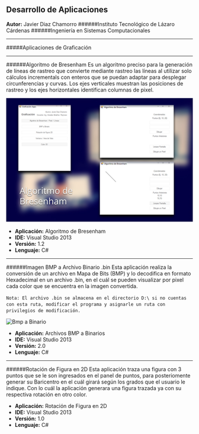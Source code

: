 ## Desarrollo de Aplicaciones

**Autor:** Javier Diaz Chamorro
######Instituto Tecnológico de Lázaro Cárdenas
######Ingeniería en Sistemas Computacionales

_ _ _

#####Aplicaciones de Graficación


- - -

######Algoritmo de Bresenham
Es un algoritmo preciso para la generación de líneas de rastreo que convierte mediante rastreo las líneas al utilizar solo cálculos incrementals con enteros que se puedan adaptar para desplegar circunferencias y curvas. Los ejes verticales muestran las posiciones de rastreo y los ejes horizontales identifican columnas de pixel.

![Algoritmo de Bresenham](thumbs/bresenham.jpg)

- **Aplicación:** Algoritmo de Bresenham
- **IDE:** Visual Studio 2013
- **Versión:** 1.2
- **Lenguaje:** C#

_ _ _

######Imagen BMP a Archivo Binario .bin
Esta aplicación realiza la conversión de un archivo en Mapa de Bits (BMP) y lo decodifica en formato Hexadecimal en un archivo .bin, en el cuál se pueden visualizar por pixel cada color que se encuentra en la imagen convertida.

```Nota: El archivo .bin se almacena en el directorio D:\ si no cuentas con esta ruta, modificar el programa y asignarle un ruta con privilegios de modificación.```

![Bmp a Binario](thumbs/binary.jpg)

- **Aplicación:** Archivos BMP a Binarios
- **IDE:** Visual Studio 2013
- **Versión:** 2.0
- **Lenguaje:** C#

_ _ _

######Rotación de Figura en 2D
Esta aplicación traza una figura con 3 puntos que se le son ingresados en el panel de puntos, para posteriomente generar su Baricentro en el cuál girará según los grados que el usuario le indique. Con lo cuál la aplicación generara una figura trazada ya con su respectiva rotación en otro color.

- **Aplicación:** Rotación de Figura en 2D
- **IDE:** Visual Studio 2013
- **Versión:** 1.0
- **Lenguaje:** C#
